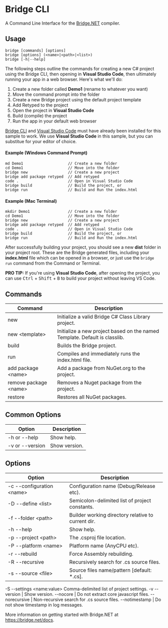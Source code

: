 # Bridge CLI

A Command Line Interface for the [Bridge.NET](https://bridge.net) compiler.

## Usage

```
bridge [commands] [options]
bridge [options] (<name>|<path>|<list>)
bridge [-h|--help]
```

The following steps outline the commands for creating a new C# project using the Bridge CLI, then opening in **Visual Studio Code**, then ultimately running your app in a web browser. Here's what we'll do:

1. Create a new folder called **Demo1** (rename to whatever you want)
2. Move the command prompt into the folder
3. Create a new Bridge project using the default project template
4. Add Retyped to the project
5. Open the project in **Visual Studio Code**
6. Build (compile) the project
7. Run the app in your default web browser

[Bridge CLI](https://bridge.net/download) and [Visual Studio Code](https://code.visualstudio.com/) must have already been installed for this sample to work. We use **Visual Studio Code** in this sample, but you can substitue for your editor of choice. 

#### Example (Windows Command Prompt)

```
md Demo1                    // Create a new folder
cd Demo1                    // Move into the folder
bridge new                  // Create a new project
bridge add package retyped  // Add retyped
code .                      // Open in Visual Studio Code
bridge build                // Build the project, or
bridge run                  // Build and Run the index.html
```

#### Example (Mac Terminal)

```
mkdir Demo1                 // Create a new folder
cd Demo1                    // Move into the folder
bridge new                  // Create a new project
bridge add package retyped  // Add retyped
code .                      // Open in Visual Studio Code
bridge build                // Build the project, or
bridge run                  // Build and Run the index.html
```

After successfully building your project, you should see a new **dist** folder in your project root. These are the Bridge generated files, including your **index.html** file which can be opened in a browser, or just use the `bridge run` command from the Command or Terminal. 

**PRO TIP:** If you're using **Visual Studio Code**, after opening the project, you can use <kbd>Ctrl</kbd> + <kbd>Shift</kbd> + <kbd>B</kbd> to build your project without leaving VS Code.

## Commands

Command | Description
---- | ----
new | Initialize a valid Bridge C# Class Library project.
new &lt;template> | Initialize a new project based on the named Template. Default is classlib.
build | Builds the Bridge project.
run | Compiles and immediately runs the index.html file.
add package &lt;name> | Add a package from NuGet.org to the project.
remove package &lt;name> | Removes a Nuget package from the project.
restore | Restores all NuGet packages.

## Common Options

Option | Description
---- | ----
-h or --help | Show help.
-v or --version | Show version.

## Options

Option | Description
---- | ----
-c --configuration &lt;name> | Configuration name (Debug/Release etc).
-D --define &lt;list> | Semicolon-delimited list of project constants.
-f --folder &lt;path> | Builder working directory relative to current dir.
-h --help | Show help.
-p --project &lt;path> | The .csproj file location.
-P --platform &lt;name> | Platform name (AnyCPU etc).
-r --rebuild | Force Assembly rebuilding.
-R --recursive | Recursively search for .cs source files.
-s --source &lt;file> | Source files name/pattern [default: *.cs].
-S --settings &lt;name:value> Comma-delimited list of project settings.
-v --version | Show version.
--nocore | Do not extract core javascript files.
--norecursive | Non-recursive search for .cs source files.
--notimestamp | Do not show timestamp in log messages.

 More information on getting started with Bridge.NET at https://bridge.net/docs.
